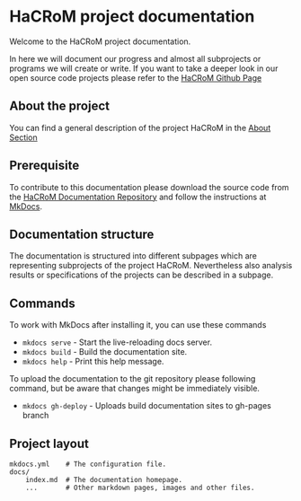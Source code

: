 # HaCRoM project documentation


Welcome to the HaCRoM project documentation.

In here we will document our progress and almost all subprojects or programs
we will create or write.
If you want to take a deeper look in our open source code projects please refer to the [HaCRoM Github Page](https://github.com/malsami)

## About the project

You can find a general description of the project HaCRoM in the [About Section](/about)

## Prerequisite

To contribute to this documentation please download the source code from the [HaCRoM Documentation Repository](https://github.com/malsami/documentation)
and follow the instructions at [MkDocs](http://www.mkdocs.org/#installation).

## Documentation structure

The documentation is structured into different subpages which are representing subprojects of the project HaCRoM.
Nevertheless also analysis results or specifications of the projects can be described in a subpage.


## Commands

To work with MkDocs after installing it, you can use these commands

* `mkdocs serve` - Start the live-reloading docs server.
* `mkdocs build` - Build the documentation site.
* `mkdocs help` - Print this help message.

To upload the documentation to the git repository please following command, but be aware that changes might be immediately visible.

* `mkdocs gh-deploy` - Uploads build documentation sites to gh-pages branch

## Project layout

    mkdocs.yml    # The configuration file.
    docs/
        index.md  # The documentation homepage.
        ...       # Other markdown pages, images and other files.
